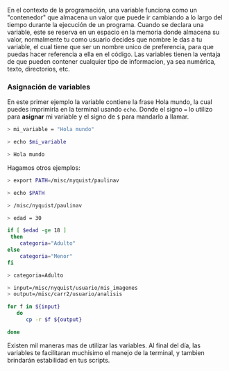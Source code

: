 En el contexto de la programación, una variable funciona como un "contenedor" que almacena un valor que puede ir cambiando a lo largo del tiempo durante la ejecución de un programa. Cuando se declara una variable, este se reserva en un espacio en la memoria donde almacena su valor, normalmente tu como usuario decides que nombre le das a tu variable, el cual tiene que ser un nombre unico de preferencia, para que puedas hacer referencia a ella en el código. 
Las variables tienen la ventaja de que pueden contener cualquier tipo de informacion, ya sea numérica, texto, directorios, etc.

### Asignación de variables 

En este primer ejemplo la variable contiene la frase Hola mundo, la cual puedes imprimirla en la terminal usando `echo`. Donde el signo `=` lo utilizo para **asignar** mi variable y el signo de `$` para mandarlo a llamar. 

```bash
> mi_variable = "Hola mundo"

> echo $mi_variable 

> Hola mundo
```

Hagamos otros ejemplos:

```bash
> export PATH=/misc/nyquist/paulinav

> echo $PATH

> /misc/nyquist/paulinav
```

```bash
> edad = 30

if [ $edad -ge 18 ]
 then
    categoria="Adulto"
else
    categoria="Menor"
fi

> categoria=Adulto
```

```bash
> input=/misc/nyquist/usuario/mis_imagenes
> output=/misc/carr2/usuario/analisis

for f in ${input}
   do
      cp -r $f ${output}

done

```

Existen mil maneras mas de utilizar las variables. Al final del día, las variables te facilitaran muchisimo el manejo de la terminal, y tambien brindarán estabilidad en tus scripts. 



